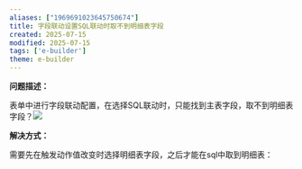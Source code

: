 ```yaml
---
aliases: ["1969691023645750674"]
title: 字段联动设置SQL联动时取不到明细表字段
created: 2025-07-15
modified: 2025-07-15
tags: ['e-builder']
theme: e-builder
---
```


**问题描述：**

表单中进行字段联动配置，在选择SQL联动时，只能找到主表字段，取不到明细表字段？![](https://myhelpdoc.oss-cn-heyuan.aliyuncs.com/mdimages/f125a16b4f3f2db0ffd849d238c2680e.jpg)

**解决方式：**

需要先在触发动作值改变时选择明细表字段，之后才能在sql中取到明细表：

